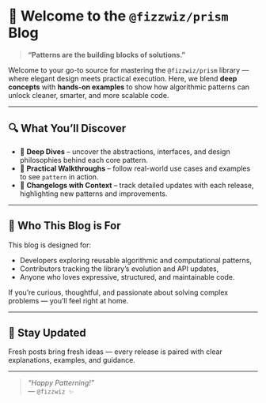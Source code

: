 # 🌟 Welcome to the `@fizzwiz/prism` Blog

> **“Patterns are the building blocks of solutions.”**

Welcome to your go-to source for mastering the `@fizzwiz/prism` library — where elegant design meets practical execution.
Here, we blend **deep concepts** with **hands-on examples** to show how algorithmic patterns can unlock cleaner, smarter, and more scalable code.

---

## 🔍 What You’ll Discover

* 🧠 **Deep Dives** – uncover the abstractions, interfaces, and design philosophies behind each core pattern.
* 🧪 **Practical Walkthroughs** – follow real-world use cases and examples to see `pattern` in action.
* 🚀 **Changelogs with Context** – track detailed updates with each release, highlighting new patterns and improvements.

---

## 🤝 Who This Blog is For

This blog is designed for:

* Developers exploring reusable algorithmic and computational patterns,
* Contributors tracking the library’s evolution and API updates,
* Anyone who loves expressive, structured, and maintainable code.

If you’re curious, thoughtful, and passionate about solving complex problems — you’ll feel right at home.

---

## 📌 Stay Updated

Fresh posts bring fresh ideas — every release is paired with clear explanations, examples, and guidance.

---

> *“Happy Patterning!”*  
> — `@fizzwiz ✨`
